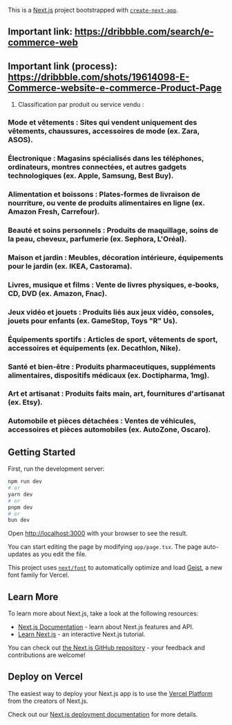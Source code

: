 This is a [Next.js](https://nextjs.org) project bootstrapped with [`create-next-app`](https://nextjs.org/docs/app/api-reference/cli/create-next-app).

## Important link: https://dribbble.com/search/e-commerce-web

## Important link (process): https://dribbble.com/shots/19614098-E-Commerce-website-e-commerce-Product-Page

1. Classification par produit ou service vendu :

### Mode et vêtements : Sites qui vendent uniquement des vêtements, chaussures, accessoires de mode (ex. Zara, ASOS).

### Électronique : Magasins spécialisés dans les téléphones, ordinateurs, montres connectées, et autres gadgets technologiques (ex. Apple, Samsung, Best Buy).

### Alimentation et boissons : Plates-formes de livraison de nourriture, ou vente de produits alimentaires en ligne (ex. Amazon Fresh, Carrefour).

### Beauté et soins personnels : Produits de maquillage, soins de la peau, cheveux, parfumerie (ex. Sephora, L'Oréal).

### Maison et jardin : Meubles, décoration intérieure, équipements pour le jardin (ex. IKEA, Castorama).

### Livres, musique et films : Vente de livres physiques, e-books, CD, DVD (ex. Amazon, Fnac).

### Jeux vidéo et jouets : Produits liés aux jeux vidéo, consoles, jouets pour enfants (ex. GameStop, Toys "R" Us).

### Équipements sportifs : Articles de sport, vêtements de sport, accessoires et équipements (ex. Decathlon, Nike).

### Santé et bien-être : Produits pharmaceutiques, suppléments alimentaires, dispositifs médicaux (ex. Doctipharma, 1mg).

### Art et artisanat : Produits faits main, art, fournitures d'artisanat (ex. Etsy).

### Automobile et pièces détachées : Ventes de véhicules, accessoires et pièces automobiles (ex. AutoZone, Oscaro).

## Getting Started

First, run the development server:

```bash
npm run dev
# or
yarn dev
# or
pnpm dev
# or
bun dev
```

Open [http://localhost:3000](http://localhost:3000) with your browser to see the result.

You can start editing the page by modifying `app/page.tsx`. The page auto-updates as you edit the file.

This project uses [`next/font`](https://nextjs.org/docs/app/building-your-application/optimizing/fonts) to automatically optimize and load [Geist](https://vercel.com/font), a new font family for Vercel.

## Learn More

To learn more about Next.js, take a look at the following resources:

-   [Next.js Documentation](https://nextjs.org/docs) - learn about Next.js features and API.
-   [Learn Next.js](https://nextjs.org/learn) - an interactive Next.js tutorial.

You can check out [the Next.js GitHub repository](https://github.com/vercel/next.js) - your feedback and contributions are welcome!

## Deploy on Vercel

The easiest way to deploy your Next.js app is to use the [Vercel Platform](https://vercel.com/new?utm_medium=default-template&filter=next.js&utm_source=create-next-app&utm_campaign=create-next-app-readme) from the creators of Next.js.

Check out our [Next.js deployment documentation](https://nextjs.org/docs/app/building-your-application/deploying) for more details.
